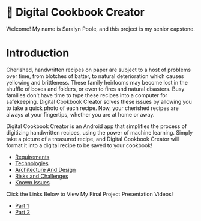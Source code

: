 # 📖 Digital Cookbook Creator

Welcome! My name is Saralyn Poole, and this project is my senior capstone. 
# Introduction
Cherished, handwritten recipes on paper are subject to a host of problems over time, from blotches of batter, to natural deterioration which causes yellowing and brittleness. These family heirlooms may become lost in the shuffle of boxes and folders, or even to fires and natural disasters. Busy families don’t have time to type these recipes into a computer for safekeeping. Digital Cookbook Creator solves these issues by allowing you to take a quick photo of each recipe. Now, your cherished recipes are always at your fingertips, whether you are at home or away.

Digital Cookbook Creator is an Android app that simplifies the process of digitizing handwritten recipes, using the power of machine learning. Simply take a picture of a treasured recipe, and Digital Cookbook Creator will format it into a digital recipe to be saved to your cookbook!

- [Requirements](Requirements.md)
- [Technologies](Technologies.md)
- [Architecture And Design](ArchitectureAndDesign.md)
- [Risks and Challenges](RisksAndChallenges.md)
- [Known Issues](KnownIssues.md)

Click the Links Below to View My Final Project Presentation Videos!
- [Part 1](https://www.loom.com/share/cc95fa3da6f64992806c5f06e1351aee?sid=0afa7229-5fcc-4133-8465-c173c1713c77)
- [Part 2](https://www.loom.com/share/441bdef837c5415080ad8c26960211e0?sid=a62cd4ff-5282-47da-ab7b-980f7da1c5de)
